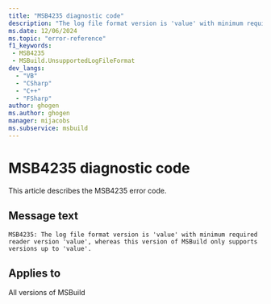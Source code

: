 ```yaml
---
title: "MSB4235 diagnostic code"
description: "The log file format version is 'value' with minimum required reader version 'value', whereas this version of MSBuild only supports versions up to 'value'."
ms.date: 12/06/2024
ms.topic: "error-reference"
f1_keywords:
 - MSB4235
 - MSBuild.UnsupportedLogFileFormat
dev_langs:
  - "VB"
  - "CSharp"
  - "C++"
  - "FSharp"
author: ghogen
ms.author: ghogen
manager: mijacobs
ms.subservice: msbuild
---
```


# MSB4235 diagnostic code

<!-- :::ErrorDefinitionDescription::: -->
<!-- :::editable-content name="introDescription"::: -->
This article describes the MSB4235 error code.
<!-- :::editable-content-end::: -->

## Message text

`MSB4235: The log file format version is 'value' with minimum required reader version 'value', whereas this version of MSBuild only supports versions up to 'value'.`

<!-- :::editable-content name="postOutputDescription"::: -->
<!--
{StrBegin="MSB4235: "}
-->
<!-- :::editable-content-end::: -->
<!-- :::ErrorDefinitionDescription-end::: -->

## Applies to

All versions of MSBuild
